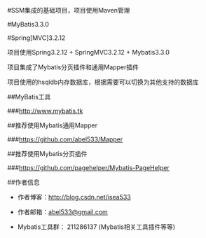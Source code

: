 #SSM集成的基础项目，项目使用Maven管理

#MyBatis3.3.0

#Spring[MVC]3.2.12

项目使用Spring3.2.12 + SpringMVC3.2.12 + Mybatis3.3.0

项目集成了Mybatis分页插件和通用Mapper插件

项目使用的hsqldb内存数据库，根据需要可以切换为其他支持的数据库

##MyBatis工具

###http://www.mybatis.tk

##推荐使用Mybatis通用Mapper

###https://github.com/abel533/Mapper

##推荐使用Mybatis分页插件

###https://github.com/pagehelper/Mybatis-PageHelper

##作者信息

- 作者博客：http://blog.csdn.net/isea533

- 作者邮箱：abel533@gmail.com

- Mybatis工具群： 211286137 (Mybatis相关工具插件等等)
